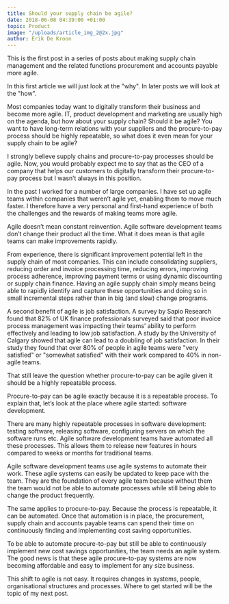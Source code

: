 ```yaml
---
title: Should your supply chain be agile?
date: 2018-06-08 04:39:00 +01:00
topic: Product
image: "/uploads/article_img_2@2x.jpg"
author: Erik De Kroon
---
```


This is the first post in a series of posts about making supply chain management and the related functions procurement and accounts payable more agile.

In this first article we will just look at the "why". In later posts we will look at the "how".

Most companies today want to digitally transform their business and become more agile. IT, product development and marketing are usually high on the agenda, but how about your supply chain? Should it be agile? You want to have long-term relations with your suppliers and the procure-to-pay process should be highly repeatable, so what does it even mean for your supply chain to be agile?

I strongly believe supply chains and procure-to-pay processes should be agile. Now, you would probably expect me to say that as the CEO of a company that helps our customers to digitally transform their procure-to-pay process but I wasn’t always in this position.

In the past I worked for a number of large companies. I have set up agile teams within companies that weren’t agile yet, enabling them to move much faster. I therefore have a very personal and first-hand experience of both the challenges and the rewards of making teams more agile.

Agile doesn’t mean constant reinvention. Agile software development teams don’t change their product all the time. What it does mean is that agile teams can make improvements rapidly.

From experience, there is significant improvement potential left in the supply chain of most companies. This can include consolidating suppliers, reducing order and invoice processing time, reducing errors, improving process adherence, improving payment terms or using dynamic discounting or supply chain finance. Having an agile supply chain simply means being able to rapidly identify and capture these opportunities and doing so in small incremental steps rather than in big (and slow) change programs.

A second benefit of agile is job satisfaction. A survey by Sapio Research found that 82% of UK finance professionals surveyed said that poor invoice process management was impacting their teams’ ability to perform effectively and leading to low job satisfaction. A study by the University of Calgary showed that agile can lead to a doubling of job satisfaction. In their study they found that over 80% of people in agile teams were "very satisfied" or "somewhat satisfied" with their work compared to 40% in non-agile teams.

That still leave the question whether procure-to-pay can be agile given it should be a highly repeatable process.

Procure-to-pay can be agile exactly because it is a repeatable process. To explain that, let’s look at the place where agile started: software development.

There are many highly repeatable processes in software development: testing software, releasing software, configuring servers on which the software runs etc. Agile software development teams have automated all these processes. This allows them to release new features in hours compared to weeks or months for traditional teams.

Agile software development teams use agile systems to automate their work. These agile systems can easily be updated to keep pace with the team. They are the foundation of every agile team because without them the team would not be able to automate processes while still being able to change the product frequently.

The same applies to procure-to-pay. Because the process is repeatable, it can be automated. Once that automation is in place, the procurement, supply chain and accounts payable teams can spend their time on continuously finding and implementing cost saving opportunities.

To be able to automate procure-to-pay but still be able to continuously implement new cost savings opportunities, the team needs an agile system. The good news is that these agile procure-to-pay systems are now becoming affordable and easy to implement for any size business.

This shift to agile is not easy. It requires changes in systems, people, organisational structures and processes. Where to get started will be the topic of my next post.